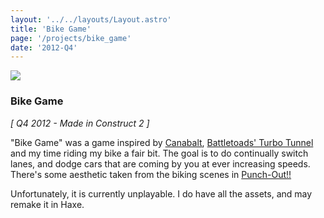 ```yaml
---
layout: '../../layouts/Layout.astro'
title: 'Bike Game'
page: '/projects/bike_game'
date: '2012-Q4'
---
```


<img src="/images/projects/bike_game.png" />

### Bike Game

_[ Q4 2012 - Made in Construct 2 ]_

"Bike Game" was a game inspired by [Canabalt](https://canabalt.com/), [Battletoads' Turbo Tunnel](https://battletoads.fandom.com/wiki/Turbo_Tunnel)
and my time riding my bike a fair bit. The goal is to do continually switch lanes, and dodge cars that are coming by you at ever increasing speeds. There's some aesthetic taken from the biking scenes in
[Punch-Out!!](https://en.wikipedia.org/wiki/Punch-Out!!_(NES))

Unfortunately, it is currently unplayable. I do have all the assets, and may remake it in Haxe.
